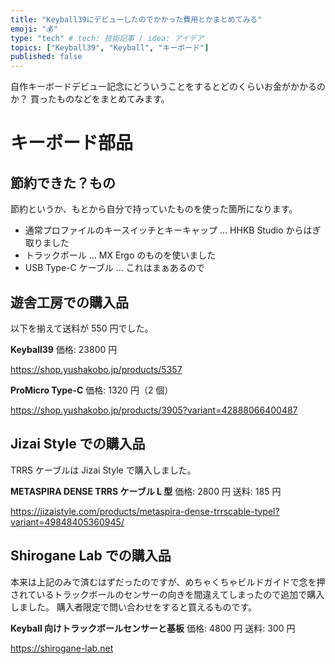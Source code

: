 ```yaml
---
title: "Keyball39にデビューしたのでかかった費用とかまとめてみる"
emoji: "💰"
type: "tech" # tech: 技術記事 / idea: アイデア
topics: ["Keyball39", "Keyball", "キーボード"]
published: false
---
```


自作キーボードデビュー記念にどういうことをするとどのくらいお金がかかるのか？
買ったものなどをまとめてみます。

# キーボード部品

## 節約できた？もの

節約というか、もとから自分で持っていたものを使った箇所になります。

- 通常プロファイルのキースイッチとキーキャップ ... HHKB Studio からはぎ取りました
- トラックボール ... MX Ergo のものを使いました
- USB Type-C ケーブル ... これはまぁあるので

## 遊舎工房での購入品

以下を揃えて送料が 550 円でした。

**Keyball39**
価格: 23800 円

https://shop.yushakobo.jp/products/5357

**ProMicro Type-C**
価格: 1320 円（2 個）

https://shop.yushakobo.jp/products/3905?variant=42888066400487

## Jizai Style での購入品

TRRS ケーブルは Jizai Style で購入しました。

**METASPIRA DENSE TRRS ケーブル L 型**
価格: 2800 円
送料: 185 円

https://jizaistyle.com/products/metaspira-dense-trrscable-typel?variant=49848405360945/

## Shirogane Lab での購入品

本来は上記のみで済むはずだったのですが、めちゃくちゃビルドガイドで念を押されているトラックボールのセンサーの向きを間違えてしまったので追加で購入しました。
購入者限定で問い合わせをすると買えるものです。

**Keyball 向けトラックボールセンサーと基板**
価格: 4800 円
送料: 300 円

https://shirogane-lab.net
